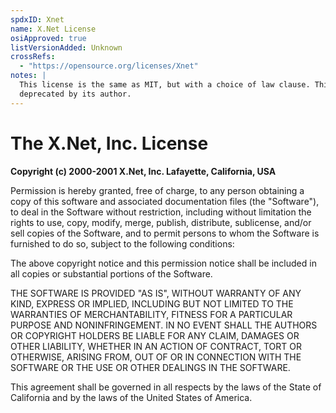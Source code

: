 ```yaml
---
spdxID: Xnet
name: X.Net License
osiApproved: true
listVersionAdded: Unknown
crossRefs: 
  - "https://opensource.org/licenses/Xnet"
notes: |
  This license is the same as MIT, but with a choice of law clause. This License has been voluntarily
  deprecated by its author.
---
```


# The X.Net, Inc. License

**Copyright (c) 2000-2001 X.Net, Inc. Lafayette, California, USA**

Permission is hereby granted, free of charge, to any person obtaining a copy of this software and associated documentation files (the "Software"), to deal in the Software without restriction, including without limitation the rights to use, copy, modify, merge, publish, distribute, sublicense, and/or sell copies of the Software, and to permit persons to whom the Software is furnished to do so, subject to the following conditions:

The above copyright notice and this permission notice shall be included in all copies or substantial portions of the Software.

THE SOFTWARE IS PROVIDED "AS IS", WITHOUT WARRANTY OF ANY KIND, EXPRESS OR IMPLIED, INCLUDING BUT NOT LIMITED TO THE WARRANTIES OF MERCHANTABILITY, FITNESS FOR A PARTICULAR PURPOSE AND NONINFRINGEMENT. IN NO EVENT SHALL THE AUTHORS OR COPYRIGHT HOLDERS BE LIABLE FOR ANY CLAIM, DAMAGES OR OTHER LIABILITY, WHETHER IN AN ACTION OF CONTRACT, TORT OR OTHERWISE, ARISING FROM, OUT OF OR IN CONNECTION WITH THE SOFTWARE OR THE USE OR OTHER DEALINGS IN THE SOFTWARE.

This agreement shall be governed in all respects by the laws of the State of California and by the laws of the United States of America.
